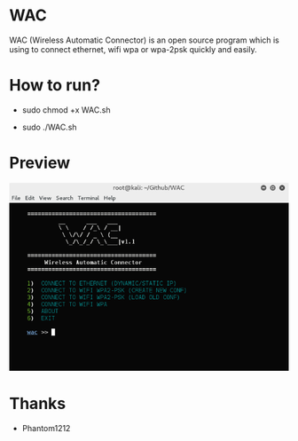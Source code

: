 # WAC
WAC (Wireless Automatic Connector) is an open source program which is using to connect ethernet, wifi wpa or wpa-2psk quickly and easily.

# How to run?

* sudo chmod +x WAC.sh

* sudo ./WAC.sh

# Preview

![Screenshot](preview.png)

# Thanks

+ Phantom1212

